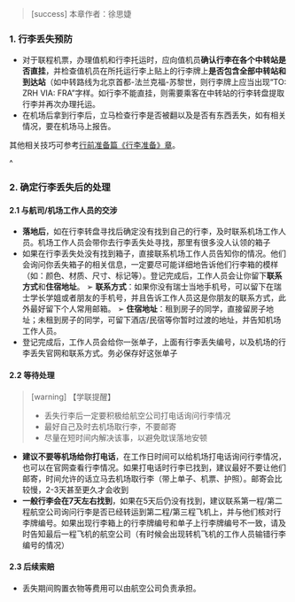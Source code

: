 > [success] 本章作者：徐思婕

### **1. 行李丢失预防**
- 对于联程机票，办理值机和行李托运时，应向值机员**确认行李在各个中转站是否直挂**，并检查值机员在所托运行李上贴上的行李牌上**是否包含全部中转站和到达站**（如中转路线为北京首都-法兰克福-苏黎世，则行李牌上应当出现“TO: ZRH VIA: FRA”字样。如行李不能直挂，则需要乘客在中转站的行李转盘提取行李并再次办理托运。
- 在机场后拿到行李后，立马检查行李是否被翻以及是否有东西丢失，如有相关情况，要在机场马上报告。

其他相关技巧可参考[行前准备篇《行李准备》章](<11行李准备.md>)。

^

### **2. 确定行李丢失后的处理**
#### **2.1 与航司/机场工作人员的交涉**
- **落地后**，如在行李转盘寻找后确定没有找到自己的行李，及时联系机场工作人员。机场工作人员会带你去行李丢失处寻找，那里有很多没人认领的箱子
- 如果在行李丢失处没有找到箱子，直接联系机场工作人员告知你的情况。他们会询问你丢失箱子的相关信息，一定要尽可能详细地告诉他们行李箱的模样（如：颜色、材质、尺寸、标记等）。登记完成后，工作人员会让你留下**联系方式**和**住宿地址**。
➢ **联系方式**：如果你没有瑞士当地手机号，可以留下在瑞士学长学姐或者朋友的手机号，并且告诉工作人员这是你朋友的联系方式，此外最好留下个人常用邮箱。
➢ **住宿地址**：租到房子的同学，直接留房子地址；未租到房子的同学，可留下酒店/民宿等你暂时过渡的地址，并告知机场工作人员。
- 登记完成后，工作人员会给你一张单子，上面有行李丢失编号，以及机场的行李丢失官网和联系方式。务必保存好这张单子

#### **2.2 等待处理**
> [warning] 【学联提醒】
> - 丢失行李后一定要积极给航空公司打电话询问行李情况
> - 最好自己及时去机场取行李，不要邮寄
> - 尽量在短时间内解决该事，以避免耽误落地安顿
- **建议不要等机场给你打电话**，在工作日时间可以给机场打电话询问行李情况，也可以在官网查看行李情况。如果打电话时行李已找到，建议最好不要让他们邮寄，时间允许的话立马去机场取行李（带上单子、机票、护照）。邮寄会比较慢，2-3天甚至更久才会收到
- **一般行李会在7天左右找到**，如果在5天后仍没有找到，建议联系第一程/第二程航空公司询问行李是否已经转运到第二程/第三程飞机上，并与他们核对行李牌编号。如果出现行李箱上的行李牌编号和单子上行李牌编号不一致，请及时告知最后一程飞机的航空公司（有时候会出现转机飞机的工作人员输错行李编号的情况）

#### **2.3 后续索赔**
* 丢失期间购置衣物等费用可以由航空公司负责承担。